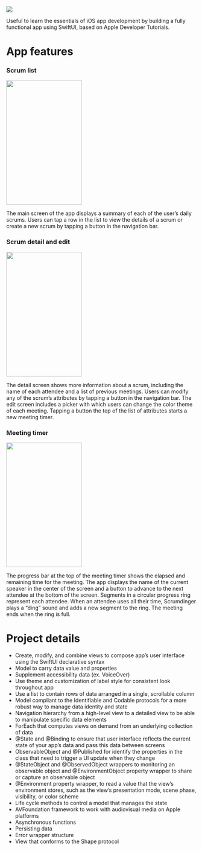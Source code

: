 <img src="https://github.com/lucaselvaggio/Scrumdinger/assets/102549254/4da2f015-c629-432f-a218-8a6768f40faa">

Useful to learn the essentials of iOS app development by building a fully functional app using SwiftUI, based on Apple Developer Tutorials.

# App features
### Scrum list
<img width="200" height="330" src="https://github.com/lucaselvaggio/Scrumdinger/assets/102549254/4b34677e-d361-410b-8380-a46c52d6860a">

The main screen of the app displays a summary of each of the user’s daily scrums. Users can tap a row in the list to view the details of a scrum or create a new scrum by tapping a button in the navigation bar.

### Scrum detail and edit
<img width="200" height="330" src="https://github.com/lucaselvaggio/Scrumdinger/assets/102549254/be1ad5dd-611d-4eb6-bdcb-07f60314a3c9">

The detail screen shows more information about a scrum, including the name of each attendee and a list of previous meetings. Users can modify any of the scrum’s attributes by tapping a button in the navigation bar. The edit screen includes a picker with which users can change the color theme of each meeting. Tapping a button the top of the list of attributes starts a new meeting timer.

### Meeting timer
<img width="200" height="330" src="https://github.com/lucaselvaggio/Scrumdinger/assets/102549254/6d096a68-9b4f-40cd-8cf2-c7651ae778cf">

The progress bar at the top of the meeting timer shows the elapsed and remaining time for the meeting. The app displays the name of the current speaker in the center of the screen and a button to advance to the next attendee at the bottom of the screen.
Segments in a circular progress ring represent each attendee. When an attendee uses all their time, Scrumdinger plays a “ding” sound and adds a new segment to the ring. The meeting ends when the ring is full.

# Project details
* Create, modify, and combine views to compose app’s user interface using the SwiftUI declarative syntax
* Model to carry data value and properties
* Supplement accessibility data (ex. VoiceOver)
* Use theme and customization of label style for consistent look throughout app
* Use a list to contain rows of data arranged in a single, scrollable column
* Model compliant to the Identifiable and Codable protocols for a more robust way to manage data identity and state
* Navigation hierarchy from a high-level view to a detailed view to be able to manipulate specific data elements
* ForEach that computes views on demand from an underlying collection of data
* @State and @Binding to ensure that user interface reflects the current state of your app’s data and pass this data between screens
* ObservableObject and @Published for identify the properties in the class that need to trigger a UI update when they change
* @StateObject and @ObservedObject wrappers to monitoring an observable object and @EnvironmentObject property wrapper to share or capture an observable object
* @Environment property wrapper, to read a value that the view’s environment stores, such as the view’s presentation mode, scene phase, visibility, or color scheme
* Life cycle methods to control a model that manages the state
* AVFoundation framework to work with audiovisual media on Apple platforms
* Asynchronous functions 
* Persisting data
* Error wrapper structure
* View that conforms to the Shape protocol
